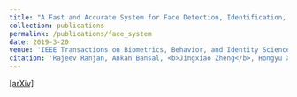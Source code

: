 ```yaml
---
title: "A Fast and Accurate System for Face Detection, Identification, and Verification"
collection: publications
permalink: /publications/face_system
date: 2019-3-20
venue: 'IEEE Transactions on Biometrics, Behavior, and Identity Science (TBIOM)'
citation: 'Rajeev Ranjan, Ankan Bansal, <b>Jingxiao Zheng</b>, Hongyu Xu, Josh Gleason, Boyu Lu, Anirudh Nanduri, Jun-Cheng Chen, Carlos D. Castillo and Rama Chellappa. <i>arXiv preprint arXiv:1809.07586.</i> <b>Accepted by IEEE Transactions on Biometrics, Behavior, and Identity Science.</b>'
--- 
```

[[arXiv]](https://arxiv.org/abs/1809.07586)
